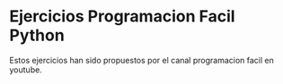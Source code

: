 # Ejercicios Programacion Facil Python

Estos ejercicios han sido propuestos por el canal programacion facil en youtube.
